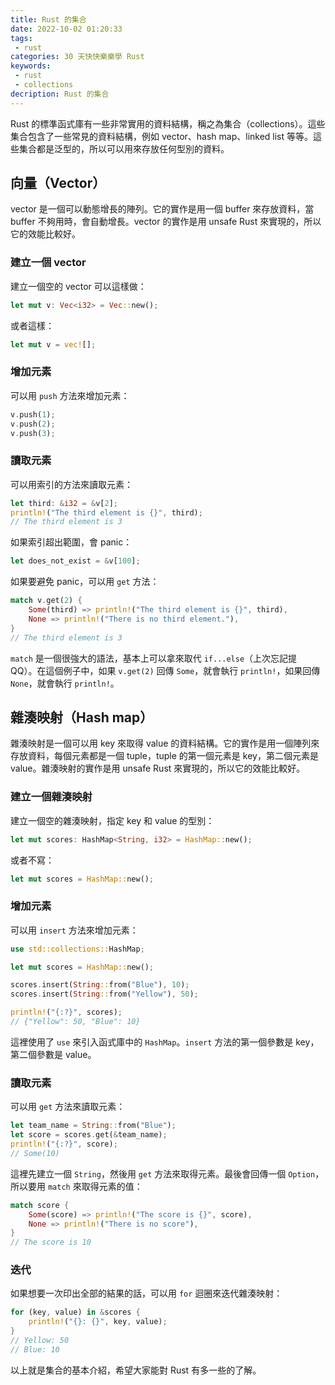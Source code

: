 ```yaml
---
title: Rust 的集合
date: 2022-10-02 01:20:33
tags:
 - rust
categories: 30 天快快樂樂學 Rust
keywords:
 - rust
 - collections
decription: Rust 的集合
---
```


Rust 的標準函式庫有一些非常實用的資料結構，稱之為集合（collections）。這些集合包含了一些常見的資料結構，例如 vector、hash map、linked list 等等。這些集合都是泛型的，所以可以用來存放任何型別的資料。

## 向量（Vector）

vector 是一個可以動態增長的陣列。它的實作是用一個 buffer 來存放資料，當 buffer 不夠用時，會自動增長。vector 的實作是用 unsafe Rust 來實現的，所以它的效能比較好。

### 建立一個 vector

建立一個空的 vector 可以這樣做：

```rust
let mut v: Vec<i32> = Vec::new();
```

或者這樣：

```rust
let mut v = vec![];
```

### 增加元素

可以用 `push` 方法來增加元素：

```rust
v.push(1);
v.push(2);
v.push(3);
```

### 讀取元素

可以用索引的方法來讀取元素：

```rust
let third: &i32 = &v[2];
println!("The third element is {}", third);
// The third element is 3
```

如果索引超出範圍，會 panic：

```rust
let does_not_exist = &v[100];
```

如果要避免 panic，可以用 `get` 方法：

```rust
match v.get(2) {
    Some(third) => println!("The third element is {}", third),
    None => println!("There is no third element."),
}
// The third element is 3
```

`match` 是一個很強大的語法，基本上可以拿來取代 `if...else`（上次忘記提 QQ）。在這個例子中，如果 `v.get(2)` 回傳 `Some`，就會執行 `println!`，如果回傳 `None`，就會執行 `println!`。

## 雜湊映射（Hash map）

雜湊映射是一個可以用 key 來取得 value 的資料結構。它的實作是用一個陣列來存放資料，每個元素都是一個 tuple，tuple 的第一個元素是 key，第二個元素是 value。雜湊映射的實作是用 unsafe Rust 來實現的，所以它的效能比較好。

### 建立一個雜湊映射

建立一個空的雜湊映射，指定 key 和 value 的型別：

```rust
let mut scores: HashMap<String, i32> = HashMap::new();
```

或者不寫：

```rust
let mut scores = HashMap::new();
```

### 增加元素

可以用 `insert` 方法來增加元素：

```rust
use std::collections::HashMap;

let mut scores = HashMap::new();

scores.insert(String::from("Blue"), 10);
scores.insert(String::from("Yellow"), 50);

println!("{:?}", scores);
// {"Yellow": 50, "Blue": 10}
```

這裡使用了 `use` 來引入函式庫中的 `HashMap`。`insert` 方法的第一個參數是 key，第二個參數是 value。

### 讀取元素

可以用 `get` 方法來讀取元素：

```rust
let team_name = String::from("Blue");
let score = scores.get(&team_name);
println!("{:?}", score);
// Some(10)
```

這裡先建立一個 `String`，然後用 `get` 方法來取得元素。最後會回傳一個 `Option`，所以要用 `match` 來取得元素的值：

```rust
match score {
    Some(score) => println!("The score is {}", score),
    None => println!("There is no score"),
}
// The score is 10
```

### 迭代

如果想要一次印出全部的結果的話，可以用 `for` 迴圈來迭代雜湊映射：

```rust
for (key, value) in &scores {
    println!("{}: {}", key, value);
}
// Yellow: 50
// Blue: 10
```

以上就是集合的基本介紹，希望大家能對 Rust 有多一些的了解。